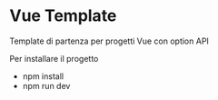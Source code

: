 # Vue Template

Template di partenza per progetti Vue con option API

Per installare il progetto
- npm install
- npm run dev